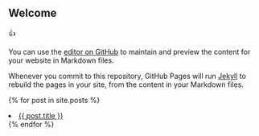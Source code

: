 ## Welcome 
:+1:

You can use the [editor on GitHub](https://github.com/RainboWu/Rainbowu.github.io/edit/master/index.md) to maintain and preview the content for your website in Markdown files.

Whenever you commit to this repository, GitHub Pages will run [Jekyll](https://jekyllrb.com/) to rebuild the pages in your site, from the content in your Markdown files.


  {% for post in site.posts %}
    <li>
      <a href="{{ post.url }}">{{ post.title }}</a>
    </li>
  {% endfor %}


